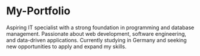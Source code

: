 # My-Portfolio
Aspiring IT specialist with a strong foundation in programming and database management. Passionate about web development, software engineering, and data-driven applications. Currently studying in Germany and seeking new opportunities to apply and expand my skills.
